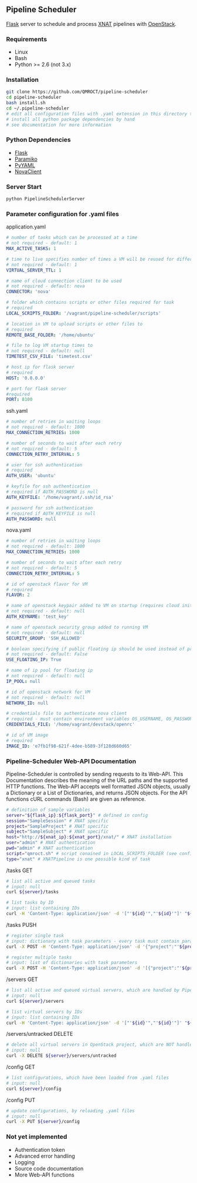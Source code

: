 ## Pipeline Scheduler

[Flask](http://flask.pocoo.org/) server to schedule and process [XNAT](http://www.xnat.org/) pipelines with [OpenStack](http://www.openstack.org/).

### Requirements

* Linux
* Bash
* Python >= 2.6 (not 3.x)


### Installation

```bash
git clone https://github.com/QMROCT/pipeline-scheduler
cd pipeline-scheduler
bash install.sh
cd ~/.pipeline-scheduler
# edit all configuration files with .yaml extension in this directory to fit your installation
# install all python package dependencies by hand
# see documentation for more information
```

### Python Dependencies
* [Flask](http://flask.pocoo.org/)
* [Paramiko](http://www.paramiko.org/)
* [PyYAML](http://pyyaml.org/)
* [NovaClient](https://github.com/openstack/python-novaclient/)


### Server Start

```bash
python PipelineSchedulerServer
```


### Parameter configuration for .yaml files

application.yaml

```yaml
# number of tasks which can be processed at a time
# not required - default: 1
MAX_ACTIVE_TASKS: 1

# time to live specifies number of times a VM will be reused for different tasks
# not required - default: 1
VIRTUAL_SERVER_TTL: 1

# name of cloud connection client to be used
# not required - default: nova
CONNECTOR: 'nova'

# folder which contains scripts or other files required for task
# required
LOCAL_SCRIPTS_FOLDER: '/vagrant/pipeline-scheduler/scripts'

# location in VM to upload scripts or other files to
# required
REMOTE_BASE_FOLDER: '/home/ubuntu'

# file to log VM startup times to
# not required - default: null
TIMETEST_CSV_FILE: 'timetest.csv'

# host ip for flask server
# required
HOST: '0.0.0.0'

# port for flask server
#required
PORT: 8100
```

ssh.yaml

```yaml
# number of retries in waiting loops
# not required - default: 1000
MAX_CONNECTION_RETRIES: 1000

# number of seconds to wait after each retry
# not required - default: 5
CONNECTION_RETRY_INTERVAL: 5

# user for ssh authentication
# required
AUTH_USER: 'ubuntu'

# keyfile for ssh authentication
# required if AUTH_PASSWORD is null
AUTH_KEYFILE: '/home/vagrant/.ssh/id_rsa'

# password for ssh authentication
# required if AUTH_KEYFILE is null
AUTH_PASSWORD: null
```

nova.yaml

```yaml
# number of retries in waiting loops
# not required - default: 1000
MAX_CONNECTION_RETRIES: 1000

# number of seconds to wait after each retry
# not required - default: 5
CONNECTION_RETRY_INTERVAL: 5

# id of openstack flavor for VM
# required
FLAVOR: 2

# name of openstack keypair added to VM on startup (requires cloud init)
# not required - default: null
AUTH_KEYNAME: 'test_key'

# name of openstack security group added to running VM
# not required - default: null
SECURITY_GROUP: 'SSH_ALLOWED'

# boolean specifying if public floating ip should be used instead of private ip
# not required - default: False
USE_FLOATING_IP: True

# name of ip pool for floating ip
# not required - default: null
IP_POOL: null

# id of openstack network for VM
# not required - default: null
NETWORK_ID: null

# credentials file to authenticate nova client
# required - must contain environment variables OS_USERNAME, OS_PASSWORD, OS_AUTH_URL, OS_TENANT_NAME
CREDENTIALS_FILE: '/home/vagrant/devstack/openrc'

# id of VM image
# required
IMAGE_ID: 'e7fb1f98-621f-4dee-b589-3f128d660d65'
```

### Pipeline-Scheduler Web-API Documentation

Pipeline-Scheduler is controlled by sending requests to its Web-API. This Documentation describes the meaning of the URL paths and the supported HTTP functions. The Web-API accepts well formatted JSON objects, usually a Dictionary or a List of Dictionaries, and returns JSON objects. For the API functions cURL commands (Bash) are given as reference.

```bash
# definition of sample variables
server="${flask_ip}:${flask_port}" # defined in config
session="SampleSession" # XNAT specific
project="SampleProject" # XNAT specific
subject="SampleSubject" # XNAT specific
host="http://${xnat_ip}:${xnat_port}/xnat/" # XNAT installation
user="admin" # XNAT authentication
pwd="admin" # XNAT authentication
script="qmroct.sh" # script conained in LOCAL_SCRIPTS_FOLDER (see config) to be executed in cloud VM
type="xnat" # XNATPipeline is one possible kind of task
```

/tasks GET
```bash
# list all active and queued tasks
# input: null
curl ${server}/tasks

# list tasks by ID
# input: list containing IDs
curl -H 'Content-Type: application/json' -d '["'${id}'","'${id}'"]' "${server}/tasks"
```

/tasks PUSH
```bash
# register single task
# input: dictionary with task parameters - every task must contain parameter type
curl -X POST -H 'Content-Type: application/json' -d '{"project":"'${project}'","subject":"'${subject}'","session":"'${session}'","host":"'${host}'","user":"'${user}'","pwd":"'${pwd}'","script":"'${script}'","type":"'${type}'"}' "${server}/tasks"

# register multiple tasks
# input: list of dictionaries with task parameters
curl -X POST -H 'Content-Type: application/json' -d '[{"project":"'${project}'","subject":"'${subject}'","session":"'${session}'","host":"'${host}'","user":"'${user}'","pwd":"'${pwd}'","script":"'${script}'","type":"'${type}'"},{"project":"'${project}'","subject":"'${subject}'","session":"'${session}'","host":"'${host}'","user":"'${user}'","pwd":"'${pwd}'","script":"'${script}'","type":"'${type}'"}]' "${server}/tasks"
```

/servers GET
```bash
# list all active and queued virtual servers, which are handled by Pipeline-Scheduler
# input: null
curl ${server}/servers

# list virtual servers by IDs
# input: list containing IDs
curl -H 'Content-Type: application/json' -d '["'${id}'","'${id}'"]' "${server}/servers"
```

/servers/untracked DELETE
```bash
# delete all virtual servers in OpenStack project, which are NOT handled by Pipeline-Scheduler, to free resources
# input: null
curl -X DELETE ${server}/servers/untracked
```

/config GET
```bash
# list configurations, which have been loaded from .yaml files
# input: null
curl ${server}/config
```

/config PUT
```bash
# update configurations, by reloading .yaml files
# input: null
curl -X PUT ${server}/config
```

### Not yet implemented

* Authentication token
* Advanced error handling
* Logging
* Source code documentation
* More Web-API functions
